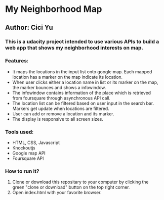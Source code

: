 # My Neighborhood Map
## Author: Cici Yu
### This is a udacity project intended to use various APIs to build a web app that shows my neighborhood interests on map.
### Features: 
  - It maps the locations in the input list onto google map. Each mapped location has a marker on the map indicate its location. 
  - When user clicks either a location name in list or its marker on the map, the marker bounces and shows a infowindow. 
  - The infowindow contains information of the place which is retrieved from foursquare through asynchronous API call.
  - The location list can be filtered based on user input in the search bar. Markers get update when locations are filtered.
  - User can add or remove a location and its marker. 
  - The display is responsive to all screen sizes. 
### Tools used:
  - HTML, CSS, Javascript
  - Knockoutjs
  - Google map API
  - Foursquare API
### How to run it?
  1. Clone or download this repositary to your computer by clicking the green "clone or download" button on the top right corner.
  2. Open index.html with your favorite browser. 
  
